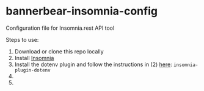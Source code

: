 # bannerbear-insomnia-config
Configuration file for Insomnia.rest API tool

Steps to use:

1. Download or clone this repo locally
1. Install [Insomnia](https://insomnia.rest/)
1. Install the dotenv plugin and follow the instructions in (2) [here](https://konghq.com/blog/avoiding-plain-text-passwords-insomnia/): `insomnia-plugin-dotenv`
1. 
1. 
